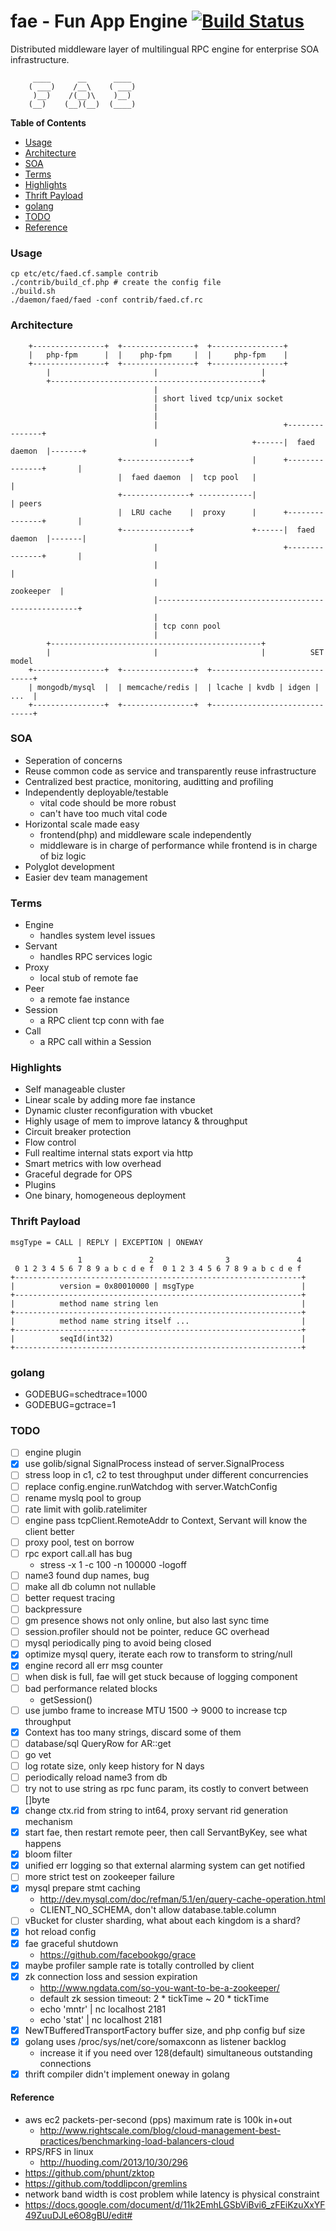 fae - Fun App Engine [![Build Status](https://travis-ci.org/funkygao/fae.png?branch=master)](https://travis-ci.org/funkygao/fae)
====================
Distributed middleware layer of multilingual RPC engine for enterprise SOA infrastructure.

         ____      __      ____ 
        ( ___)    /__\    ( ___)
         )__)    /(__)\    )__) 
        (__)    (__)(__)  (____)


**Table of Contents**

- [Usage](#usage)
- [Architecture](#status)
- [SOA](#soa)
- [Terms](#terms)
- [Highlights](#highlights)
- [Thrift Payload](#thrift-payload)
- [golang](#golang)
- [TODO](#todo)
- [Reference](#reference)

### Usage

    cp etc/etc/faed.cf.sample contrib
    ./contrib/build_cf.php # create the config file
    ./build.sh
    ./daemon/faed/faed -conf contrib/faed.cf.rc
                               
### Architecture


        +----------------+  +----------------+  +----------------+
        |   php-fpm      |  |    php-fpm     |  |     php-fpm    |
        +----------------+  +----------------+  +----------------+
            |                       |                       |
            +-----------------------------------------------+
                                    |                        
                                    | short lived tcp/unix socket                        
                                    |                        
                                    |                  
                                    |                            +---------------+
                                    |                     +------|  faed daemon  |-------+
                            +---------------+             |      +---------------+       |
                            |  faed daemon  |  tcp pool   |                              |
                            +---------------+ ------------|                              | peers
                            |  LRU cache    |  proxy      |      +---------------+       |
                            +---------------+             +------|  faed daemon  |-------|
                                    |                            +---------------+       |
                                    |                                                    |
                                    |                                         zookeeper  |
                                    |----------------------------------------------------+
                                    |
                                    | tcp conn pool
                                    |
            +-----------------------------------------------+
            |                       |                       |          SET model
        +----------------+  +----------------+  +------------------------------+
        | mongodb/mysql  |  | memcache/redis |  | lcache | kvdb | idgen | ...  |
        +----------------+  +----------------+  +------------------------------+

### SOA

*   Seperation of concerns
*   Reuse common code as service and transparently reuse infrastructure
*   Centralized best practice, monitoring, auditting and profiling
*   Independently deployable/testable
    - vital code should be more robust
    - can't have too much vital code
*   Horizontal scale made easy
    - frontend(php) and middleware scale independently
    - middleware is in charge of performance while frontend is in charge of biz logic
*   Polyglot development
*   Easier dev team management

### Terms

*   Engine
    - handles system level issues
*   Servant
    - handles RPC services logic
*   Proxy
    - local stub of remote fae
*   Peer
    - a remote fae instance
*   Session
    - a RPC client tcp conn with fae
*   Call
    - a RPC call within a Session

### Highlights

*   Self manageable cluster
*   Linear scale by adding more fae instance
*   Dynamic cluster reconfiguration with vbucket
*   Highly usage of mem to improve latancy & throughput
*   Circuit breaker protection
*   Flow control
*   Full realtime internal stats export via http
*   Smart metrics with low overhead
*   Graceful degrade for OPS
*   Plugins
*   One binary, homogeneous deployment

### Thrift Payload

    msgType = CALL | REPLY | EXCEPTION | ONEWAY

                   1               2                3               4
     0 1 2 3 4 5 6 7 8 9 a b c d e f  0 1 2 3 4 5 6 7 8 9 a b c d e f
    +----------------------------------------------------------------+
    |          version = 0x80010000 | msgType                        |
    +----------------------------------------------------------------+
    |          method name string len                                |
    +----------------------------------------------------------------+
    |          method name string itself ...                         |
    +----------------------------------------------------------------+
    |          seqId(int32)                                          |
    +----------------------------------------------------------------+

### golang

*   GODEBUG=schedtrace=1000
*   GODEBUG=gctrace=1

### TODO

*   [ ] engine plugin
*   [X] use golib/signal SignalProcess instead of server.SignalProcess
*   [ ] stress loop in c1, c2 to test throughput under different concurrencies
*   [ ] replace config.engine.runWatchdog with server.WatchConfig
*   [ ] rename myslq pool to group
*   [ ] rate limit with golib.ratelimiter
*   [ ] engine pass tcpClient.RemoteAddr to Context, Servant will know the client better
*   [ ] proxy pool, test on borrow
*   [ ] rpc export call.all has bug
    - stress -x 1 -c 100 -n 100000 -logoff
*   [ ] name3 found dup names, bug
*   [ ] make all db column not nullable
*   [ ] better request tracing
*   [ ] backpressure
*   [ ] gm presence shows not only online, but also last sync time
*   [ ] session.profiler should not be pointer, reduce GC overhead
*   [ ] mysql periodically ping to avoid being closed 
*   [X] optimize mysql query, iterate each row to transform to string/null
*   [X] engine record all err msg counter
*   [ ] when disk is full, fae will get stuck because of logging component
*   [ ] bad performance related blocks
    - getSession()
*   [ ] use jumbo frame to increase MTU 1500 -> 9000 to increase tcp throughput
*   [X] Context has too many strings, discard some of them
*   [ ] database/sql QueryRow for AR::get
*   [ ] go vet
*   [ ] log rotate size, only keep history for N days
*   [ ] periodically reload name3 from db
*   [ ] try not to use string as rpc func param, its costly to convert between []byte
*   [X] change ctx.rid from string to int64, proxy servant rid generation mechanism
*   [X] start fae, then restart remote peer, then call ServantByKey, see what happens
*   [X] bloom filter 
*   [X] unified err logging so that external alarming system can get notified
*   [ ] more strict test on zookeeper failure
*   [X] mysql prepare stmt caching
    - http://dev.mysql.com/doc/refman/5.1/en/query-cache-operation.html
    - CLIENT_NO_SCHEMA, don't allow database.table.column
*   [ ] vBucket for cluster sharding, what about each kingdom is a shard?
*   [X] hot reload config
*   [X] fae graceful shutdown
    - https://github.com/facebookgo/grace
*   [X] maybe profiler sample rate is totally controlled by client
*   [X] zk connection loss and session expiration
    - http://www.ngdata.com/so-you-want-to-be-a-zookeeper/
    - default zk session timeout: 2 * tickTime ~ 20 * tickTime
    - echo 'mntr' | nc localhost 2181
    - echo 'stat' | nc localhost 2181
*   [X] NewTBufferedTransportFactory buffer size, and php config buf size
*   [X] golang uses /proc/sys/net/core/somaxconn as listener backlog
    - increase it if you need over 128(default) simultaneous outstanding connections
*   [X] thrift compiler didn't implement oneway in golang

#### Reference

*   aws ec2 packets-per-second (pps) maximum rate is 100k in+out
    - http://www.rightscale.com/blog/cloud-management-best-practices/benchmarking-load-balancers-cloud
*   RPS/RFS in linux
    - http://huoding.com/2013/10/30/296
*   https://github.com/phunt/zktop
*   https://github.com/toddlipcon/gremlins
*   network band width is cost problem while latency is physical constraint
*   https://docs.google.com/document/d/11k2EmhLGSbViBvi6_zFEiKzuXxYF49ZuuDJLe6O8gBU/edit#
